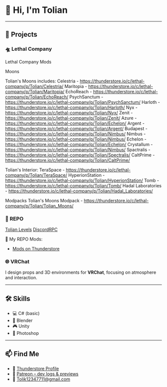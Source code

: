 # 👋 Hi, I'm Tolian

---

## 🔧 Projects

### 🛸 Lethal Company

Lethal Company Mods

Moons

Tolian's Moons includes:
Celestria - https://thunderstore.io/c/lethal-company/p/Tolian/Celestria/
Maritopia - https://thunderstore.io/c/lethal-company/p/Tolian/Maritopia/
EchoReach - https://thunderstore.io/c/lethal-company/p/Tolian/EchoReach/
PsychSanctum - https://thunderstore.io/c/lethal-company/p/Tolian/PsychSanctum/
Harloth - https://thunderstore.io/c/lethal-company/p/Tolian/Harloth/
Nyx - https://thunderstore.io/c/lethal-company/p/Tolian/Nyx/
Zenit - https://thunderstore.io/c/lethal-company/p/Tolian/Zenit/
Azure - https://thunderstore.io/c/lethal-company/p/Tolian/Echelon/
Argent - https://thunderstore.io/c/lethal-company/p/Tolian/Argent/
Budapest - https://thunderstore.io/c/lethal-company/p/Tolian/Nimbus/
Nimbus - https://thunderstore.io/c/lethal-company/p/Tolian/Nimbus/
Echelon - https://thunderstore.io/c/lethal-company/p/Tolian/Echelon/
Crystallum - https://thunderstore.io/c/lethal-company/p/Tolian/Nimbus/
Spactralis - https://thunderstore.io/c/lethal-company/p/Tolian/Spectralis/
CaltPrime - https://thunderstore.io/c/lethal-company/p/Tolian/CaltPrime/

Tolian's Interior:
TeraSpace - https://thunderstore.io/c/lethal-company/p/Tolian/TeraSpace/
HyperionStation - https://thunderstore.io/c/lethal-company/p/Tolian/HyperionStation/
Tomb - https://thunderstore.io/c/lethal-company/p/Tolian/Tomb/
Hadal Laboratories - https://thunderstore.io/c/lethal-company/p/Tolian/Hadal_Laboratories/

Modpacks
Tolian's Moons Modpack - https://thunderstore.io/c/lethal-company/p/Tolian/Tolian_Moons/

### 🧠 REPO

[Tolian Levels](https://thunderstore.io/c/repo/p/Tolian/Tolian_Levels/)
[DiscordRPC](https://thunderstore.io/c/repo/p/Tolian/REPODiscordRichPresence/)

🔗 My REPO Mods:  
- [Mods on Thunderstore](https://thunderstore.io/c/repo/p/Tolian/)

### 🌐 VRChat

I design props and 3D environments for **VRChat**, focusing on atmosphere and interaction.


---

## 🛠 Skills

- 💻 C# (basic)
- 🧱 Blender 
- 🎮 Unity 
- 🎨 Photoshop 

---

## 📫 Find Me

- 🔗 [Thunderstore Profile](https://thunderstore.io/c/lethal-company/p/Tolian/)
- 📸 [Patreon – dev logs & previews](https://www.patreon.com/Tolian)
- 📨 Tolik12347711@gmail.com
